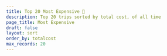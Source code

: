 ```yaml
---
title: Top 20 Most Expensive 💸
description: Top 20 trips sorted by total cost, of all time
page_title: Most Expensive
draft: false
layout: sort
order_by: totalcost
max_records: 20
---
```



